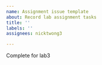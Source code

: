 ```yaml
---
name: Assignment issue template
about: Record lab assignment tasks
title: ''
labels: ''
assignees: nicktwong3

---
```


Complete for lab3
